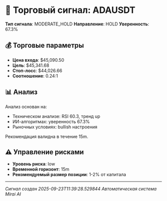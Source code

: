 
# 🎯 Торговый сигнал: ADAUSDT

**Тип сигнала**: MODERATE_HOLD
**Направление**: HOLD
**Уверенность**: 67.3%

## 💰 Торговые параметры
- **Цена входа**: $45,090.50
- **Цель**: $45,341.68
- **Стоп-лосс**: $44,026.66
- **Соотношение**: 0.24:1

## 📊 Анализ

Анализ основан на:
- Техническом анализе: RSI 60.3, тренд up
- ИИ-алгоритмах: уверенность 67.3%
- Рыночных условиях: bullish настроения

Рекомендация валидна в течение 15m.
        

## ⚠️ Управление рисками
- **Уровень риска**: low
- **Временной горизонт**: 15m
- **Рекомендуемый размер позиции**: 1-2% от капитала

---
*Сигнал создан 2025-09-23T11:39:28.529844*
*Автоматическая система Mirai AI*
        